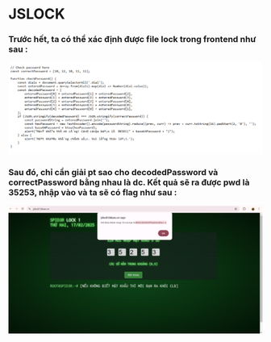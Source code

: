 # JSLOCK

### Trước hết, ta có thể xác định được file lock trong frontend như sau :

![](nen.png)

### Sau đó, chỉ cần giải pt sao cho **decodedPassword** và **correctPassword** bằng nhau là dc. Kết quả sẽ ra được pwd là 35253, nhập vào và ta sẽ có flag như sau :

![](flag.png)
